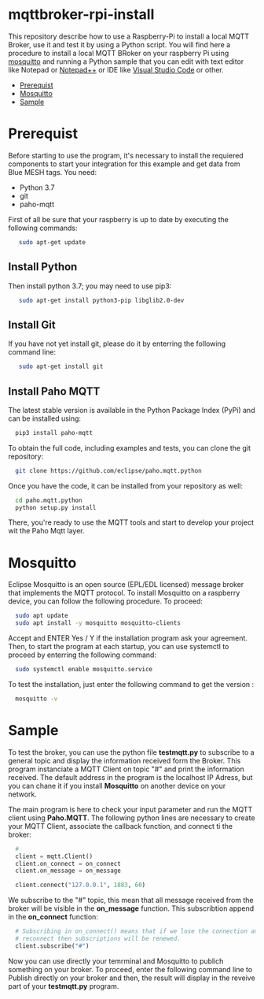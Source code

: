 # mqttbroker-rpi-install

This repository describe how to use a Raspberry-Pi to install a local MQTT Broker, use it and test it by using a Python script. You will find here a procedure to install a local MQTT BRoker on your raspberry Pi using [mosquitto](https://mosquitto.org) and running a Python sample that you can edit with text editor like Notepad or [Notepad++](https://notepad-plus-plus.org/downloads/) or IDE like [Visual Studio Code](https://code.visualstudio.com/download) or other. 

- [Prerequist](#prerequist)
- [Mosquitto](#mosquitto)
- [Sample](#sample)

# Prerequist
Before starting to use the program, it's necessary to install the requiered components to start your integration for this example and get data from Blue MESH tags. You need:
- Python 3.7
- git
- paho-mqtt

First of all be sure that your raspberry is up to date by executing the following commands:
```bash
   sudo apt-get update
```

## Install Python
Then install python 3.7; you may need to use pip3:
```bash
   sudo apt-get install python3-pip libglib2.0-dev
```

## Install Git
If you have not yet install git, please do it by enterring the following command line:
```bash
   sudo apt-get install git
```

## Install Paho MQTT
The latest stable version is available in the Python Package Index (PyPi) and can be installed using:
```bash
  pip3 install paho-mqtt
```

To obtain the full code, including examples and tests, you can clone the git repository:
```bash
  git clone https://github.com/eclipse/paho.mqtt.python
```

Once you have the code, it can be installed from your repository as well:
```bash
  cd paho.mqtt.python
  python setup.py install
```

There, you're ready to use the MQTT tools and start to develop your project wit the Paho Mqtt layer.

# Mosquitto
Eclipse Mosquitto is an open source (EPL/EDL licensed) message broker that implements the MQTT protocol. To install Mosquitto on a raspberry device, you can follow the following procedure. To proceed:
```bash
  sudo apt update
  sudo apt install -y mosquitto mosquitto-clients
```

Accept and ENTER Yes / Y if the installation program ask your agreement. Then, to start the program at each startup, you can use systemctl to proceed by enterring the following command:
```bash
  sudo systemctl enable mosquitto.service
```

To test the installation, just enter the following command to get the version :
```bash
  mosquitto -v
```
# Sample
To test the broker, you can use the python file **testmqtt.py** to subscribe to a general topic and display the information received form the Broker. This program instanciate a MQTT Client on topic "#" and print the information received. The default address in the program is the localhost IP Adress, but you can chane it if you install **Mosquitto** on another device on your network.

The main program is here to check your input parameter and run the MQTT client using **Paho.MQTT**. The following python lines are necessary to create your MQTT Client, associate the callback function, and connect ti the broker:
```python
  #
  client = mqtt.Client()
  client.on_connect = on_connect
  client.on_message = on_message

  client.connect("127.0.0.1", 1883, 60)
```

We subscribe to the "#" topic, this mean that all message received from the broker will be visible in the **on_message** function. This subscribtion append in the **on_connect** function:
```python
  # Subscribing in on_connect() means that if we lose the connection and
  # reconnect then subscriptions will be renewed.
  client.subscribe("#")
```

Now you can use directly your temrminal and Mosquitto to publich something on your broker. To proceed, enter the following command line to Publish directly on your broker and then, the result will display in the reveive part of your **testmqtt.py** program.
